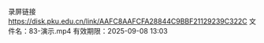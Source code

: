 录屏链接
https://disk.pku.edu.cn/link/AAFC8AAFCFA28844C9BBF21129239C322C
文件名：83-演示.mp4
有效期限：2025-09-08 13:03
